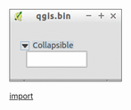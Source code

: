 ![](../images/QgsCollapsibleGroupBoxBasic-standalone.gif)

[import](../gui/qgis-sample-QgsCollapsibleGroupBoxBasic.py)

